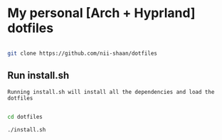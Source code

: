 # My personal [Arch + Hyprland] dotfiles



```bash

git clone https://github.com/nii-shaan/dotfiles  

```



## Run install.sh 
`Running install.sh will install all the dependencies and load the dotfiles`

```bash

cd dotfiles

./install.sh

```
